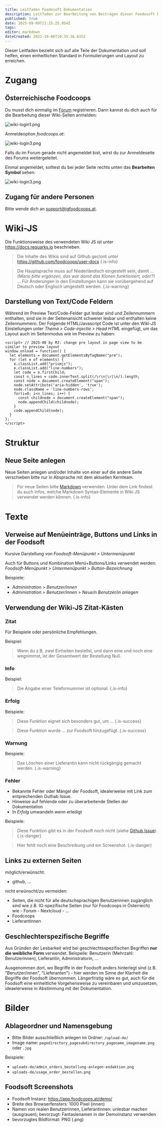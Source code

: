 ```yaml
---
title: Leitfaden Foodosoft Dokumentation
description: Leitfaden zur Bearbeitung von Beiträgen dieser Foodosoft Dokumentation
published: true
date: 2025-09-09T21:25:25.054Z
tags: 
editor: markdown
dateCreated: 2021-10-06T10:35:36.615Z
---
```


Dieser Leitfaden bezieht sich auf alle Teile der Dokumentation und soll helfen, einen einheitlichen Standard in Formulierungen und Layout zu erreichen.

# Zugang

## Österreichische Foodcoops
Du musst dich einmalig im [Forum](forum.foodcoops.at) registrieren. Dann kannst du dich auch für die Bearbeitung dieser Wiki-Seiten anmelden:

![wiki-login1.png](/uploads-de/wiki-login1.png)

Anmeldeoption *foodcoops.at*:

![wiki-login3.png](/uploads-de/wiki-login3.png)

Falls du im Forum gerade nicht angemeldet bist, wirst du zur Anmeldeseite des Forums weitergeleitet.

Einmal angemeldet, solltest du bei jeder Seite rechts unten das **Bearbeiten Symbol** sehen:

![wiki-login3.png](/uploads-de/wiki-login3.png)

## Zugang für andere Personen

Bitte wende dich an support@igfoodcoops.at.

# Wiki-JS

Die Funktionsweise des verwendeten Wiki JS ist unter https://docs.requarks.io beschrieben.


> Die Inhalte des Wikis sind auf Github geclont unter https://github.com/foodcoops/user-docs
{.is-info}

> Die Hauptsprache muss auf Niederländisch eingestellt sein, damit *... (Mario bitte ergänzen, das war damit das Klonen funktioniert, oder?) ...* Für Änderungen in den Einstellungen kann sie vorübergehend auf Deutsch oder Englisch umgestellt werden. 
{.is-warning}


## Darstellung von Text/Code Feldern
Während im Preview Text/Code-Felder gut lesbar sind und Zeilennummern enthalten, sind sie in der Seitenansicht schwerer lesbar und enthalten keine Zeilennummern. Der Folgende HTML/Javascript Code ist unter den Wiki-JS Einstellungen unter *Thema > Code-injectie > Head HTML* eingefügt, um das Layout auch im Seitenmodus wie im Preview zu haben:
```
<script> // 2025-08 by MJ: change pre layout in page view to be similar to preview layout 
window.onload = function() {
  let elements = document.getElementsByTagName("pre"); 
  for (let e of elements) {
    e.classList.add("prismjs");
    e.classList.add("line-numbers");
    let code = e.firstChild;
    const n_lines = code.innerText.split(/\r\n|\r|\n/).length;
    const node = document.createElement("span");
    node.setAttribute('aria-hidden', 'true');
    node.className = 'line-numbers-rows';
    for(i=0; i<n_lines; i++) {
      const childnode = document.createElement("span");
      node.appendChild(childnode);
    }
    code.appendChild(node);
  }
};
</script>
```


# Struktur


## Neue Seite anlegen

Neue Seiten anlegen und/oder Inhalte von einer auf die andere Seite verschieben bitte nur in Absprache mit dem aktuellen Kernteam.

> Für neue Seiten bitte [Markdown](https://docs.requarks.io/editors/markdown) verwenden. Unter dem Link findest du auch Infos, welche Markdown Syntax-Elemente in Wiki JS verwendet werden können.
{.is-info}


# Texte

## Verweise auf Menüeinträge, Buttons und Links in der Foodsoft
Kursive Darstellung von *Foodsoft-Menüpunkt > Untermenüpunkt*

Auch für Buttons und Kombination Menü+Buttons/Links verwendet werden: *Foodsoft-Menüpunkt > Untermenüpunkt > Button-Bezeichnung*

Beispiele:
- *Administration > Benutzer/innen*
- *Administration > Benutzer/innen > Neue/n Benutzer/in anlegen*

## Verwendung der Wiki-JS Zitat-Kästen 

### Zitat

Für Beispiele oder persönliche Empfehlungen.

Beispiel:
> Wenn du z.B. zwei Einheiten bestellst, und dann eine und noch eine wegnimmst, ist der Gesamtwert der Bestellung Null. 

### Info
Beispiel:
> Die Angabe einer Telefonnummer ist optional.
{.is-info}


### Erfolg


Beispiele:
> Diese Funktion eignet sich besonders gut, um ...
{.is-success}

> Diese Funktion wurde ... zur Foodsoft hinzugefügt.
{.is-success}

### Warnung

Beispiele:
> Das Löschen einer Lieferantin kann nicht rückgängig gemacht werden.
{.is-warning}



### Fehler
 - Bekannte Fehler oder Mängel der Foodsoft, idealerweise mit Link zum entprechenden Guthab Issue.
 - Hinweise auf fehlende oder zu überarbeitende Stellen der Dokumentation
 - In *Erfolg* umwandeln wenn erledigt

Beispiele:
> Diese Funktion gibt es in der Foodsoft noch nicht (siehe [Github Issue](https://github.com/foodcoops/foodsoft/issues)).
{.is-danger}

> Hier fehlt noch eine Beschreibung und ein Screenshot.
{.is-danger}

## Links zu externen Seiten

möglich/erwünscht: 
- github, ...

nicht erwünscht/zu vermeiden: 
- Seiten, die nicht für alle deutschsprachigen Benutzerinnen zugänglich sind wie z.B. IG-spezifische Seiten  (nur für Foodcoops in Österreich) wie 
      - Forum
      - Nextcloud
      - ...
- Foodcoops
- Lieferantinnen

## Geschlechterspezifische Begriffe

Aus Gründen der Lesbarkeit wird bei geschlechtsspezifischen Begriffen **nur die weibliche Form** verwendet. Beispeile: Benutzerin (Mehrzahl: Benutzerinnen), Lieferantin, Administratorin, ...

Ausgenommen dort, wo Begriffe in der Foodsoft anders hinterlegt sind (z.B. "Benutzer/innen", "Lieferanten") - hier werden im Sinne der Klarheit die Begriffe der Foodsoft übernommen. Längerfristig wäre es gut, auch für die Foodsoft eine einheitliche Vorgehensweise zu vereinbaren und umzusetzen, ideaelerweise in Abstimmung mit der Dokumentation.


# Bilder
## Ablageordner und Namensgebung

- Bitte Bilder ausschließlich anlegen im Ordner: `/upload-de/`
- Image name: `pagedirectory_pagesubdirectory_pagename_imagename.png` oder `.jpg`

Beispiele:
- `uploads-de/admin_orders_bestellung-anlegen-endaktion.png`
- `uploads-de/usage_order_bestellen.png`


## Foodsoft Screenshots
  - Foodsoft Instanz: https://app.foodcoops.at/demo/
  - Breite des Browserfensters: 1000 Pixel (innen)
  - Namen von realen Benutzerinnen, Lieferantinnen: unlesbar machen (ausgrauen); bevorzugt: Fantasienamen in der Demoinstanz verwenden
  - bevorzugtes Bildformat: PNG (.png)


